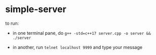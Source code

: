# simple-server

to run:

- in one terminal pane, do `g++ -std=c++17 server.cpp -o server && ./server`

- in another, run `telnet localhost 9999` and type your message

